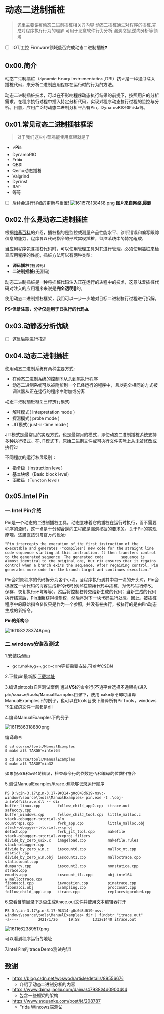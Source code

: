 # 动态二进制插桩

> 这里主要讲解动态二进制插桩相关的内容
> 动态二插桩通过对程序的插桩,完成对程序执行行为的理解
> 可用于恶意软件行为分析,漏洞挖掘,逆向分析等领域

- [ ] IOT/工控 Firmware领域能否完成动态二进制插桩:question: 

## 0x00.简介

动态二进制插桩（dynamic binary instrumentation ,DBI）技术是一种通过注入插桩代码，来分析二进制应用程序在运行时的行为的方法。

动态二进制插桩技术，可以在不影响程序动态执行结果的前提下，按照用户的分析需求，在程序执行过程中插入特定分析代码，实现对程序动态执行过程的监控与分析。目前，应用广泛的动态二进制分析平台有Pin，DynamoRIO和Frida等。

## 0x01.常见动态二进制插桩框架

> 对于我们这些小菜鸡能使用框架就是了

- :zap:**Pin**
- DynamoRIO
- Frida
- QBDI
- Qemu动态插桩
- Valgrind
- Dyninst
- BAP
- 等等

- [ ] 后续会进行详细的更新与重置!
![1611578138468.png](http://www.thealchemist.zone/1611578138468.png)
**图片来自网络,侵删**


## 0x02.什么是动态二进制插桩

根据[维基百科](https://en.wikipedia.org/wiki/Instrumentation_%28computer_programming%29)的介绍，插桩指的是监控或测量产品性能水平、诊断错误和编写跟踪信息的能力。程序员以代码指令的形式实现插桩，监控系统中的特定组成。

当应用程序包含插桩代码时，可以使用管理工具对其进行管理。必须使用插桩来检查应用程序的性能，插桩方法可以有两种类型:
- **源码插桩**(有源码)
- **二进制插桩**(无源码)

动态二进制插桩是一种将插桩代码注入正在运行的进程中的技术，这意味着插桩代码对注入的应用程序来说是**完全透明**:memo:的。

使用动态二进制插桩框架，我们可以一步一步地对目标二进制执行过程进行拆解。

**PS:但请注意，分析仅适用于已执行的代码**:warning:


## 0x03.动静态分析优缺

- [ ] 这里后期进行描述

## 0x04.动态二进制插桩

使用动态二进制系统有两种主要方式:

- 在动态二进制系统的控制下从头到尾执行程序
- 动态二进制系统可以被附加到一个已经运行的程序中，且以完全相同的方式被调试器从正在运行的程序中附加或分离

动态二进制插桩框架三种执行模式:
- 解释模式( Interpretation mode )
- 探测模式( probe mode )
- JIT模式( just-in-time mode )

JIT模式是最常见的实现方式，也是最常用的模式，即使动态二进制插桩系统支持多种执行模式。在JIT模式下，原始二进制文件或可执行文件实际上从未被修改或执行过

不同程度的运行权限级别：

- 指令级（Instruction level)
- 基本块级（Basic block level)
- 函数级（Function level)

## 0x05.Intel Pin

### 一.Intel Pin介绍
Pin是一个动态的二进制插桩工具。动态意味着它的插桩在运行时执行，而不需要程序的源码，这一点是十分契合逆向工程或是漏洞挖掘的要求的。关于Pin的实现原理，这里直接引用官方的说法:

```text
"Pin intercepts the execution of the first instruction of the executable and generates ("compiles") new code for the straight line code sequence starting at this instruction. It then transfers control to the generated sequence. The generated code        sequence is almost identical to the original one, but Pin ensures that it regains control when a branch exits the sequence. After regaining control, Pin generates more code for the branch target and continues execution."
```
Pin会将原程序的代码拆分为各个小块，当程序执行到其中每一块的开头时，Pin会根据这一块代码的内容生成新的代码(例如在原始代码中插桩，对代码进行修改， 保存、恢复执行环境等等)，然后将控制权转交给新生成的代码；当新生成的代码执行结束后，Pin重新获得控制权，然后再对下一块代码进行处理。因此，被插桩程序中的原始指令仅仅只是作为一个参照，并没有被执行，被执行的是由Pin动态生成的新指令。

**Pin的架构**:smile:

![1611582283748.png](http://www.thealchemist.zone/1611582283748.png)

### 二.windows安装及测试

1.安装[CyWin](https://cygwin.com/install.html)
  - gcc,make,g++,gcc-core等都需要安装,可参考[CSDN](https://blog.csdn.net/weixin_42109012/article/details/106060913)

2.下载pin最新版,[下载地址](https://software.intel.com/content/www/us/en/develop/articles/pin-a-binary-instrumentation-tool-downloads.html)

3.编译pintools自带测试案例
通过**VS**:exclamation:的命令行(不通平台选择不通架构)进入pin/source/tools/ManualExamples目录下，使用make命令即可编译ManualExamples下的例子，也可以在tools目录下编译所有PinTools，windows下生成的文件一般都是dll

4.编译ManualExamples下的例子

![1611586318880.png](http://www.thealchemist.zone/1611586318880.png)

编译命令
```shell
$ cd source/tools/ManualExamples
$ make all TARGET=intel64

$ cd source/tools/ManualExamples
$ make all TARGET=ia32
```
如果报x86和x64的错误，检查命令行的位数是否和编译的位数相符合

5.测试ManualExamples/itrace.dll能够记录运行顺序

```shell
PS D:\pin-3.17\pin-3.17-98314-g0c048d619-msvc-windows\source\tools\ManualExamples> pin.exe -t .\obj-intel64\itrace.dll -- dir
buffer_linux.cpp        follow_child_app2.cpp  itrace.out            safecopy.cpp
buffer_windows.cpp      follow_child_tool.cpp  little_malloc.c       stack-debugger-tutorial.sln
countreps.cpp           fork_app.cpp           little_malloc.obj     stack-debugger-tutorial.vcxproj
detach.cpp              fork_jit_tool.cpp      makefile              stack-debugger-tutorial.vcxproj.filters
divide_by_zero_unix.c   imageload.cpp          makefile.rules        stack-debugger.cpp
divide_by_zero_win.c    inscount0.cpp          malloc_mt.cpp         statica.cpp
divide_by_zero_win.obj  inscount1.cpp          malloctrace.cpp       staticcount.cpp
dumpargv.cpp            inscount2.cpp          nonstatica.cpp        strace.cpp
emudiv.cpp              inscount_tls.cpp       obj-intel64           w_malloctrace.cpp
fibonacci.cpp           invocation.cpp         pinatrace.cpp
fibonacci.obj           isampling.cpp          proccount.cpp
follow_child_app1.cpp   itrace.cpp             replacesigprobed.cpp
```

6.查看当前目录下是否生成itrace.out文件并使用文本编辑器打开

```shell
PS D:\pin-3.17\pin-3.17-98314-g0c048d619-msvc-windows\source\tools\ManualExamples> dir | findstr "itrace.out"
-a----         2021/1/26     19:58      131261440 itrace.out
```

![1611662389517.png](http://www.thealchemist.zone/1611662389517.png)

可以看到程序运行的地址

7.Intel Pin的itrace Demo测试完毕!

## 致谢

- https://blog.csdn.net/woswod/article/details/89556676
  - 介绍了动态二进制分析的内容
- https://www.daimajiaoliu.com/daima/4793804d0900404
  - 包含一些框架的架构
- https://www.anquanke.com/post/id/208787
  - Frida Windows端测试
